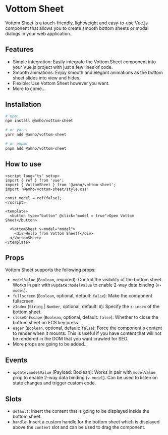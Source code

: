 # Vottom Sheet

Vottom Sheet is a touch-friendly, lightweight and easy-to-use Vue.js component
that allows you to create smooth bottom sheets or modal dialogs in your web
application.

## Features

- Simple integration: Easily integrate the Vottom Sheet component into your Vue.js project with just a few lines of code.
- Smooth animations: Enjoy smooth and elegant animations as the bottom sheet slides into view and hides.
- Flexible: Use Vottom Sheet however you want.
- More to come...

## Installation

```bash copy
# npm:
npm install @amho/vottom-sheet
```

```bash copy
# or yarn:
yarn add @amho/vottom-sheet
```

```bash copy
# or pnpm:
pnpm add @amho/vottom-sheet
```

## How to use

```vue copy
<script lang="ts" setup>
import { ref } from 'vue';
import { VottomSheet } from '@amho/vottom-sheet';
import '@amho/vottom-sheet/style.css'

const model = ref(false);
</script>

<template>
  <button type="button" @click="model = true">Open Vottom Sheet</button>

  <VottomSheet v-model="model">
    <div>Hello from Vottom Sheet!</div>
  </VottomSheet>
</template>
```

## Props

Vottom Sheet supports the following props:

- `modelValue` (`Boolean`, required): Control the visibility of the bottom sheet. Works in pair with `@update:modelValue` to enable 2-way data binding (`v-model`).
- `fullscreen` (`Boolean`, optional, default: `false`): Make the component fullscreen.
- `zIndex` (`String` | `Number`, optional, default: `0`): Specify the `z-index` of the bottom sheet.
- `closeOnEscape` (`Boolean`, optional, default: `false`): Whether to close the bottom sheet on ECS key press.
- `eager` (`Boolean`, optional, default: `false`): Force the component's content to render when it mounts. This is useful if you have content that will not be rendered in the DOM that you want crawled for SEO.
- More props are going to be added...

## Events

- `update:modelValue` (Payload: Boolean): Works in pair with `modelValue` prop to enable 2-way data binding (`v-model`). Can be used to listen on state changes and trigger custom code.

## Slots

- `default`: Insert the content that is going to be displayed inside the bottom sheet.
- `handle`: Insert a custom handle for the bottom sheet which is displayed above the `content` slot and can be used to drag the component.
